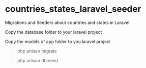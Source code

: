 # countries_states_laravel_seeder
Migrations and Seeders about countries and states in Laravel


Copy the database folder to your laravel project

Copy the models of app folder to you laravel project

> php artisan migrate

> php artisan db:seed




